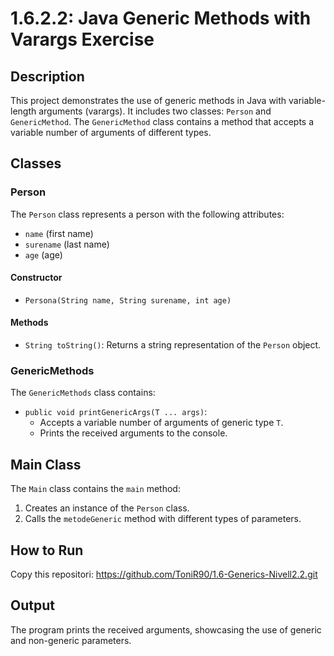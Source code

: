 # 1.6.2.2: Java Generic Methods with Varargs Exercise

## Description

This project demonstrates the use of generic methods in Java with variable-length arguments (varargs). It includes two classes: `Person` and `GenericMethod`. The `GenericMethod` class contains a method that accepts a variable number of arguments of different types.

## Classes

### Person

The `Person` class represents a person with the following attributes:
- `name` (first name)
- `surename` (last name)
- `age` (age)

#### Constructor
- `Persona(String name, String surename, int age)`

#### Methods
- `String toString()`: Returns a string representation of the `Person` object.

### GenericMethods

The `GenericMethods` class contains:
- `public void printGenericArgs(T ... args)`: 
  - Accepts a variable number of arguments of generic type `T`.
  - Prints the received arguments to the console.

## Main Class

The `Main` class contains the `main` method:
1. Creates an instance of the `Person` class.
2. Calls the `metodeGeneric` method with different types of parameters.

## How to Run

Copy this repositori: https://github.com/ToniR90/1.6-Generics-Nivell2.2.git

## Output

The program prints the received arguments, showcasing the use of generic and non-generic parameters. 
